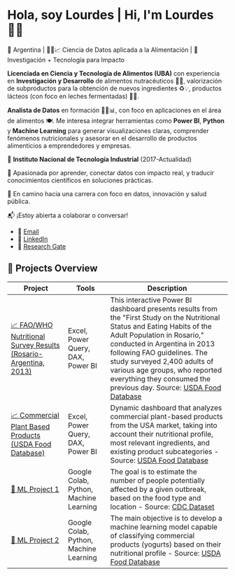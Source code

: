 # Hola, soy Lourdes | Hi, I'm Lourdes 👩‍💻

📍 Argentina | 👩‍🔬📈 Ciencia de Datos aplicada a la Alimentación | 🧪 Investigación + Tecnología para Impacto

**Licenciada en Ciencia y Tecnología de Alimentos (UBA)** con experiencia en **Investigación y Desarrollo** de alimentos nutracéuticos 🔬🍎, valorización de subproductos para la obtención de nuevos ingredientes ♻️💡, productos lácteos (con foco en leches fermentadas) 🥛🐄.

**Analista de Datos** en formación 👩‍💻📊, con foco en aplicaciones en el área de alimentos 🍽️. Me interesa integrar herramientas como **Power BI**, **Python** y **Machine Learning** para generar visualizaciones claras, comprender fenómenos nutricionales y asesorar en el desarrollo de productos alimenticios a emprendedores y empresas.

🏢 **Instituto Nacional de Tecnología Industrial** (2017-Actualidad)

🧠 Apasionada por aprender, conectar datos con impacto real, y traducir conocimientos científicos en soluciones prácticas.

🚀 En camino hacia una carrera con foco en datos, innovación y salud pública.

📬 ¡Estoy abierta a colaborar o conversar! 
- 📧 [Email](lourdeslandoni@gmail.com)
- 💼 [LinkedIn](https://www.linkedin.com/in/lourdes-landoni/)
- 📃 [Research Gate](https://www.researchgate.net/profile/Lourdes-Landoni)

## 🔹 Projects Overview

| Project | Tools | Description |
|--------|-------|-------------|
| [📈 FAO/WHO Nutritional Survey Results (Rosario-Argentina, 2013) ](https://github.com/lourdeslandoni/encuesta-nutri-fao-2013) | Excel, Power Query, DAX, Power BI | This interactive Power BI dashboard presents results from the "First Study on the Nutritional Status and Eating Habits of the Adult Population in Rosario," conducted in Argentina in 2013 following FAO guidelines. The study surveyed 2,400 adults of various age groups, who reported everything they consumed the previous day. Source: [USDA Food Database](https://www.fao.org/gift-individual-food-consumption/data/en) |
| [📈 Commercial Plant Based Products (USDA Food Database)](xxxx) | Excel, Power Query, DAX, Power BI | Dynamic dashboard that analyzes commercial plant-based products from the USA market, taking into account their nutritional profile, most relevant ingredients, and existing product subcategories - Source: [USDA Food Database](https://fdc.nal.usda.gov/food-search?type=Branded&query=plant%20based) |
| [🤖 ML Project 1](https://colab.research.google.com/drive/1f2SlpYb-pEYbSML5PFCVI2G-MS9qQRi2?usp=sharing) | Google Colab, Python, Machine Learning | The goal is to estimate the number of people potentially affected by a given outbreak, based on the food type and location - Source: [CDC Dataset](https://www.kaggle.com/datasets/cdc/foodborne-diseases)|
| [🔬 ML Project 2](https://colab.research.google.com/drive/1ITmdIvMsQxe2l6tvBB49sIxxJsZ5vQqg?usp=sharing) | Google Colab, Python, Machine Learning | The main objective is to develop a machine learning model capable of classifying commercial products (yogurts) based on their nutritional profile - Source: [USDA Food Database](https://fdc.nal.usda.gov/food-search?type=Branded&query=yogurt)|
